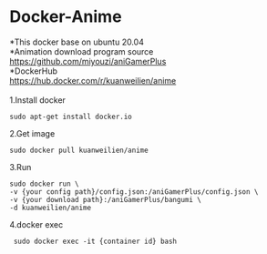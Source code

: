 # Docker-Anime
*This docker base on ubuntu 20.04<br/>
*Animation download program source<br/>
https://github.com/miyouzi/aniGamerPlus<br/>
*DockerHub<br/>
https://hub.docker.com/r/kuanweilien/anime
<br/><br/>
1.Install docker 
  
    sudo apt-get install docker.io
  
2.Get image 
  
    sudo docker pull kuanweilien/anime
  
3.Run 
  
    sudo docker run \
    -v {your config path}/config.json:/aniGamerPlus/config.json \
    -v {your download path}:/aniGamerPlus/bangumi \
    -d kuanweilien/anime
  
4.docker exec
    
     sudo docker exec -it {container id} bash
    
  
